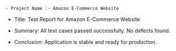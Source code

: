     - Project Name :- Amazon E-Commerce Website

   - Title: Test Report for Amazon E-Commerce Website
- Summary: All test cases passed successfully. No defects found.

- Conclusion: Application is stable and ready for production.

